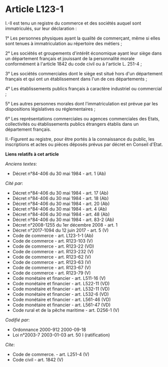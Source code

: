 # Article L123-1

I.-Il est tenu un registre du commerce et des sociétés auquel sont immatriculés, sur leur déclaration : 

1° Les personnes physiques ayant la qualité de commerçant, même si elles sont tenues à immatriculation au répertoire des
métiers ; 

2° Les sociétés et groupements d'intérêt économique ayant leur siège dans un département français et jouissant de la
personnalité morale conformément à l'article 1842 du code civil ou à l'article L. 251-4 ; 

3° Les sociétés commerciales dont le siège est situé hors d'un département français et qui ont un établissement dans l'un de
ces départements ; 

4° Les établissements publics français à caractère industriel ou commercial ; 

5° Les autres personnes morales dont l'immatriculation est prévue par les dispositions législatives ou réglementaires ; 

6° Les représentations commerciales ou agences commerciales des Etats, collectivités ou établissements publics étrangers
établis dans un département français. 

II.-Figurent au registre, pour être portés à la connaissance du public, les inscriptions et actes ou pièces déposés prévus
par décret en Conseil d'Etat.

**Liens relatifs à cet article**

_Anciens textes_:

  - Décret n°84-406 du 30 mai 1984 - art. 1 (Ab)

_Cité par_:

  - Décret n°84-406 du 30 mai 1984 - art. 17 (Ab)
  - Décret n°84-406 du 30 mai 1984 - art. 18 (Ab)
  - Décret n°84-406 du 30 mai 1984 - art. 20 (Ab)
  - Décret n°84-406 du 30 mai 1984 - art. 4 (Ab)
  - Décret n°84-406 du 30 mai 1984 - art. 48 (Ab)
  - Décret n°84-406 du 30 mai 1984 - art. 83-2 (Ab)
  - Décret n°2008-1255 du 1er décembre 2008 - art. 1
  - Décret n°2017-1094 du 12 juin 2017 - art. 5 (V)
  - Code de commerce - art. L123-1-1 (Ab)
  - Code de commerce - art. R123-103 (V)
  - Code de commerce - art. R123-22 (VD)
  - Code de commerce - art. R123-232 (V)
  - Code de commerce - art. R123-62 (V)
  - Code de commerce - art. R123-63 (V)
  - Code de commerce - art. R123-67 (V)
  - Code de commerce - art. R123-79 (V)
  - Code monétaire et financier - art. L511-16 (V)
  - Code monétaire et financier - art. L522-11 (VD)
  - Code monétaire et financier - art. L532-11 (VD)
  - Code monétaire et financier - art. L532-6 (VD)
  - Code monétaire et financier - art. L561-46 (VD)
  - Code monétaire et financier - art. L561-47 (VD)
  - Code rural et de la pêche maritime - art. D256-1 (V)

_Codifié par_:

  - Ordonnance 2000-912 2000-09-18
  - Loi n°2003-7 2003-01-03 art. 50 I (ratification)

_Cite_:

  - Code de commerce. - art. L251-4 (V)
  - Code civil - art. 1842 (V)
